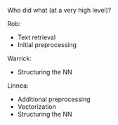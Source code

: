 Who did what (at a very high level)?

Rob:
- Text retrieval
- Initial preprocessing

Warrick:
- Structuring the NN

Linnea:
- Additional preprocessing
- Vectorization
- Structuring the NN

